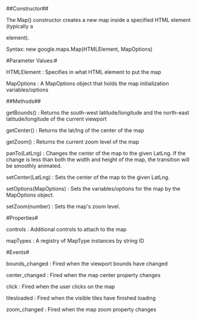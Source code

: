 ##Constructor##

The Map() constructor creates a new map inside a specified HTML element (typically a <div> element).


Syntax:
new google.maps.Map(HTMLElement, MapOptions)  


#Parameter Values:#

HTMLElement	: Specifies in what HTML element to put the map

MapOptions	:	A MapOptions object that holds the map initialization variables/options



##Methods##


getBounds()	:	Returns the south-west latitude/longitude and the north-east latitude/longitude of the current viewport

getCenter()	:	Returns the lat/lng of the center of the map

getZoom()	:	Returns the current zoom level of the map

panTo(LatLng)	:	Changes the center of the map to the given LatLng. If the change is less than both the width and height of the map, the transition will be smoothly animated.

setCenter(LatLng)	:	Sets the center of the map to the given LatLng.

setOptions(MapOptions)	:	Sets the variables/options for the map by the MapOptions object.

setZoom(number)	:	Sets the map's zoom level.


#Properties#


controls	:	Additional controls to attach to the map

mapTypes	:	A registry of MapType instances by string ID


#Events#


bounds_changed	:	Fired when the viewport bounds have changed

center_changed	:	Fired when the map center property changes

click	:	Fired when the user clicks on the map

tilesloaded	:	Fired when the visible tiles have finished loading

zoom_changed	:	Fired when the map zoom property changes

